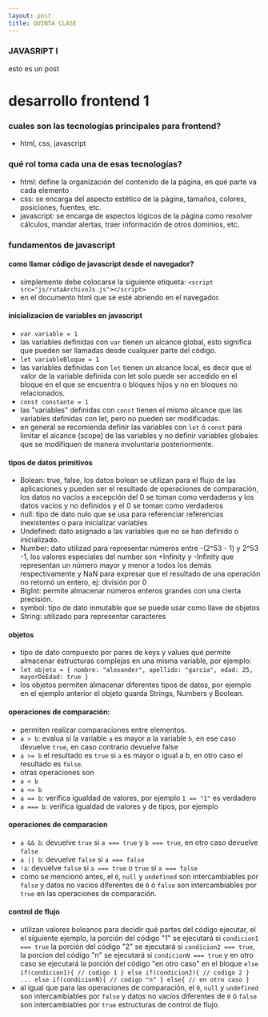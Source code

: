 ```yaml
---
layout: post
title: QUINTA CLASE
---
```

### JAVASRIPT I
esto es un post
# desarrollo frontend 1
### cuales son las tecnologías principales para frontend?
- html, css, javascript
### qué rol toma cada una de esas tecnologías?
- html: define la organización del contenido de la página, en qué parte va cada elemento
- css: se encarga del aspecto estético de la página, tamaños, colores, posiciones, fuentes, etc.
- javascript: se encarga de aspectos lógicos de la página como resolver cálculos, mandar alertas,
traer información de otros dominios, etc.
### fundamentos de javascript
#### como llamar código de javascript desde el navegador?
- simplemente debe colocarse la siguiente etiqueta:
`<script src="js/rutaArchivoJs.js"></script>`
- en el documento html que se esté abriendo en el navegador.
#### inicializacion de variables en javascript
- `var variable = 1`
- las variables definidas con `var` tienen un alcance global, esto significa
que pueden ser llamadas desde cualquier parte del código.
- `let variableBloque = 1`
- las variables definidas con `let` tienen un alcance local, es decir que el valor de la variable definida con let solo puede ser accedido en el bloque en el que se encuentra o bloques hijos y no en bloques no relacionados.
- `const constante = 1`
- las "variables" definidas con `const` tienen el mismo alcance que las variables definidas con let, pero no pueden ser modificadas.
- en general se recomienda definir las variables con `let` ó `const` para limitar el alcance (scope) de las variables y no definir variables globales que se modifiquen de manera involuntaria posteriormente.
#### tipos de datos primitivos
- Bolean: true, false, los datos bolean se utilizan para el flujo de las aplicaciones y pueden ser
el resultado de operaciones de comparación, los datos no vacíos a excepción del 0 se toman como verdaderos
y los datos vacíos y no definidos y el 0 se toman como verdaderos
- null: tipo de dato nulo que se usa para referenciar referencias inexistentes o para inicializar variables
- Undefined: dato asignado a las variables que no se han definido o inicializado.
- Number: dato utilizad para representar números entre 
 -(2^53 - 1) y 2^53 -1, los valores especiales del number son +Infinity y -Infinity que representan un número mayor y menor a todos los demás respectivamente y NaN para expresar que el resultado de una operación no retornó un entero, ej: división por 0
- BigInt: permíte almacenar números enteros grandes con una cierta precisión.
- symbol: tipo de dato inmutable que se puede usar como llave de objetos
- String: utilizado para representar caracteres
#### objetos
- tipo de dato compuesto por pares de keys y values qué permite almacenar estructuras complejas en una misma variable, por ejemplo:
- `let objeto = {
    nombre: "alexander",
    apellido: "garcia",
    edad: 25,
    mayorDeEdad: true
}`
- los objetos permiten almacenar diferentes tipos de datos, por ejemplo en el ejemplo anterior el objeto guarda Strings, Numbers y Boolean.
#### operaciones de comparación:
- permiten realizar comparaciones entre elementos.
- `a > b`: evalua si la variable `a` es mayor a la variable `b`, en ese caso devuelve `true`, en caso contrario devuelve false
- `a >= b` el resultado es `true` si `a` es mayor o igual a b, en otro caso el resultado es `false`.
- otras operaciones son
- `a < b`
- `a <= b`
- `a == b`: verifica igualdad de valores, por ejemplo `1 == "1"` es verdadero
- `a === b`: verifica igualdad de valores y de tipos, por ejemplo 
#### operaciones de comparacion
- `a && b`: devuelve `true` si `a === true` y `b === true`, en otro caso devuelve `false`
- `a || b`: devuelve `false` si `a === false`
- `!a`: devuelve `false` si `a === true` o `true` si `a === false`
- como se mencionó antes, el `0`, `null` y `undefined` son intercambiables por `false` y datos no vacíos
diferentes de `0` ó  `false` son intercambiables por `true` en las operaciones de comparación.
#### control de flujo
- utilizan valores boleanos para decidir qué partes del código ejecutar, el el siguiente ejemplo, la porción del código "1" se ejecutará si `condicion1 === true`
la porción del código "2" se ejecutará si `condicion2 === true`, la porcion del código "n" se ejecutará si `condicionN === true` y en otro caso se ejecutará la porción
del código "en otro caso" en el bloque `else`
`
if(condicion1){
    // codigo 1
}
else if(condicion2){
    // codigo 2
}
...
else if(condicionN){
    // codigo "n"
}
else{
    // en otro caso
}
` 
- al igual que para las operaciones de comparación, el `0`, `null` y `undefined` son intercambiables por `false` y datos no vacíos
diferentes de `0` ó  `false` son intercambiables por `true` estructuras de control de flujo.
